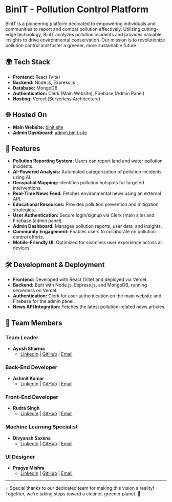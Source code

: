 # BinIT - Pollution Control Platform

BinIT is a pioneering platform dedicated to empowering individuals and communities to report and combat pollution effectively. Utilizing cutting-edge technology, BinIT analyzes pollution incidents and provides valuable insights to drive environmental conservation. Our mission is to revolutionize pollution control and foster a greener, more sustainable future.

## 🌍 Tech Stack
- **Frontend:** React (Vite)
- **Backend:** Node.js, Express.js
- **Database:** MongoDB
- **Authentication:** Clerk (Main Website), Firebase (Admin Panel)
- **Hosting:** Vercel (Serverless Architecture)

## 🌐 Hosted On
- **Main Website:** [binit.site](https://binit.site)
- **Admin Dashboard:** [admin.binit.site](https://admin.binit.site)

## 🚀 Features
- **Pollution Reporting System:** Users can report land and water pollution incidents.
- **AI-Powered Analysis:** Automated categorization of pollution incidents using AI.
- **Geospatial Mapping:** Identifies pollution hotspots for targeted interventions.
- **Real-Time News Feed:** Fetches environmental news using an external API.
- **Educational Resources:** Provides pollution prevention and mitigation strategies.
- **User Authentication:** Secure login/signup via Clerk (main site) and Firebase (admin panel).
- **Admin Dashboard:** Manages pollution reports, user data, and insights.
- **Community Engagement:** Enables users to collaborate on pollution control efforts.
- **Mobile-Friendly UI:** Optimized for seamless user experience across all devices.

## 🛠 Development & Deployment
- **Frontend:** Developed with React (Vite) and deployed via Vercel.
- **Backend:** Built with Node.js, Express.js, and MongoDB, running serverless on Vercel.
- **Authentication:** Clerk for user authentication on the main website and Firebase for the admin panel.
- **News API Integration:** Fetches the latest pollution-related news articles.

## 🎯 Team Members
### **Team Leader**
- **Ayush Sharma**  
  - [LinkedIn](https://www.linkedin.com/in/ayush-sharma-ba6a8324a/) | [GitHub](https://github.com/ayushsharma-1) | [Email](mailto:ayushsharma18001@gmail.com)

### **Back-End Developer**
- **Ashmit Kumar**  
  - [LinkedIn](https://www.linkedin.com/in/ashmit-kumar-b7141b290/) | [GitHub](https://github.com/Ashmit-Kumar) | [Email](mailto:ashmitkumar1020@gmail.com)

### **Front-End Developer**
- **Rudra Singh**  
  - [LinkedIn](https://www.linkedin.com/in/rudra-pratap-singh-cse/) | [GitHub](https://github.com/RudraSingh05) | [Email](mailto:er.rudra.singh05@gmail.com)

### **Machine Learning Specialist**
- **Divyansh Saxena**  
  - [LinkedIn](https://www.linkedin.com/in/divyansh-saxena-84985724a/) | [GitHub](https://github.com/divyanshsaxena21) | [Email](mailto:divyansh_saxena@yahoo.com)

### **UI Designer**
- **Pragya Mishra**  
  - [LinkedIn](https://www.linkedin.com/in/pragya-mishra-437314250/) | [GitHub](https://github.com/Pragya123450) | [Email](mailto:ipragyamishra2004@gmail.com)

---
💡 Special thanks to our dedicated team for making this vision a reality! Together, we're taking steps toward a cleaner, greener planet. 🌱

